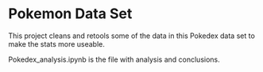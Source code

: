 # Pokemon Data Set
This project cleans and retools some of the data in this Pokedex data set to make the stats more useable.

Pokedex_analysis.ipynb is the file with analysis and conclusions.
